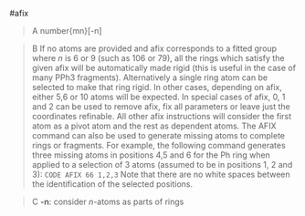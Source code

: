 #afix

>A number{mn}[-n]

>B If no atoms are provided and afix corresponds to a fitted group where *n* is 6 or 9 (such as 106 or 79), all the rings which satisfy the given afix will be automatically made rigid (this is useful in the case of many PPh3 fragments). Alternatively a single ring atom can be selected to make that ring rigid. In other cases, depending on afix, either 5,6 or 10 atoms will be expected. In special cases of afix, 0, 1 and 2 can be used to remove afix, fix all parameters or leave just the coordinates refinable. All other afix instructions will consider the first atom as a pivot atom and the rest as dependent atoms.
The AFIX command can also be used to generate missing atoms to complete rings or fragments. For example, the following command generates three missing atoms in positions 4,5 and 6 for the Ph ring when applied to a selection of 3 atoms (assumed to be in positions 1, 2 and 3):
`CODE AFIX 66 1,2,3`
Note that there are no white spaces between the identification of the selected positions.

>C **-n**: consider *n*-atoms as parts of rings
